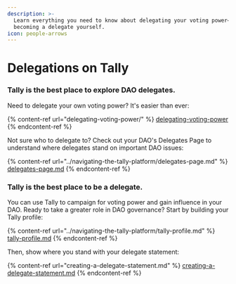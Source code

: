 ```yaml
---
description: >-
  Learn everything you need to know about delegating your voting power—or
  becoming a delegate yourself.
icon: people-arrows
---
```


# Delegations on Tally

### Tally is the best place to explore DAO delegates.

Need to delegate your own voting power? It's easier than ever:

{% content-ref url="delegating-voting-power/" %}
[delegating-voting-power](delegating-voting-power/)
{% endcontent-ref %}

Not sure who to delegate to? Check out your DAO's Delegates Page to understand where delegates stand on important DAO issues:

{% content-ref url="../navigating-the-tally-platform/delegates-page.md" %}
[delegates-page.md](../navigating-the-tally-platform/delegates-page.md)
{% endcontent-ref %}

### Tally is the best place to be a delegate.

You can use Tally to campaign for voting power and gain influence in your DAO. Ready to take a greater role in DAO governance? Start by building your Tally profile:

{% content-ref url="../navigating-the-tally-platform/tally-profile.md" %}
[tally-profile.md](../navigating-the-tally-platform/tally-profile.md)
{% endcontent-ref %}

Then, show where you stand with your delegate statement:

{% content-ref url="creating-a-delegate-statement.md" %}
[creating-a-delegate-statement.md](creating-a-delegate-statement.md)
{% endcontent-ref %}
